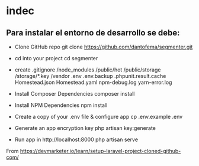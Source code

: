# indec

## Para instalar el entorno de desarrollo se debe:

- Clone GitHub repo
git clone https://github.com/dantofema/segmenter.git

- cd into your project
cd segmenter

- create .gitignore
/node_modules
/public/hot
/public/storage
/storage/*.key
/vendor
.env
.env.backup
.phpunit.result.cache
Homestead.json
Homestead.yaml
npm-debug.log
yarn-error.log


- Install Composer Dependencies
composer install

- Install NPM Dependencies
npm install

- Create a copy of your .env file & configure app
cp .env.example .env

- Generate an app encryption key
php artisan key:generate

- Run app in http://localhost:8000
php artisan serve

From https://devmarketer.io/learn/setup-laravel-project-cloned-github-com/
